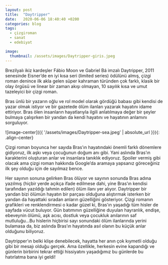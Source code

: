 ```yaml
---
layout: post
title:  "Daytripper"
date:   2020-06-06 18:40:40 +0200
categories: blog
tags:
  - çizgiroman
  - sanat
  - edebiyat

image: 
  thumbnail: /assets/images/Daytripper-giris.jpeg
---
```


Brezilyalı ikiz kardeşler Fábio Moon ve Gabriel Bá imzalı Daytripper, 2011 senesinde Eisner’de en iyi kısa seri (limited series) ödülünü almış, çizgi roman denince ilk akla gelen süper kahraman türünden çok farklı, klasik bir olay örgüsü ve linear bir zaman akışı olmayan, 10 sayılık kısa ve umut tazeleyici bir çizgi roman.

Bras ünlü bir yazarın oğlu ve rol model olarak gördüğü babası gibi kendisi de yazar olmak istiyor ve bir gazetede ölüm ilanları yazarak hayatını idame ettiriyor. Bras ölen insanların hayatlarıyla ilgili anlatılmaya değer bir şeyler bulmaya çalışırken bir yandan da kendi hayatını ve hayatının anlamını sorguluyor. 

![image-center]({{ '/assets/images/Daytripper-sea.jpeg' | absolute_url }}){: .align-center}

Çizgi roman boyunca her sayıda Bras’ın hayatındaki önemli farklı dönemlere gidiyoruz, ilk aşkı veya çocuğunun doğum anı gibi. Yani aslında Bras’ın karakterini oluşturan anlar ve insanlara tanıklık ediyoruz. Spoiler vermiş gibi olacak ama çizgi roman hakkında Google’da aramaya yapsanız göreceğiniz ilk şey olduğu için de sayılmaz bence. 

Her sayının sonuna gelirken Bras ölüyor ve sayının sonunda Bras adına yazılmış (hiçbir yerde açıkça ifade edilmese dahi, yine Bras’ın kendisi tarafından yazıldığı tahmin edilen) ölüm ilanı yer alıyor. Daytripper bir yandan bizi ölümün hayatın bir parçası olduğuna alıştırmak isterken bir yandan da hayattaki sıradan anların güzelliğini gösteriyor. Çizgi romanın grafikleri ve renklendirmesi o kadar güzel ki, Bras’ın yaşadığı tüm hisler de sayfada vücut buluyor. Gün batımının güzelliğine duyulan hayranlık, endişe, ebeveynin ölümü, aşk acısı, dostluk veya çocukluk anılarının saf mutluluğu...Bu hislerin hiçbirisi sayı sonundaki ölüm ilanlarında yerini bulamasa da, biz aslında Bras’ın hayatında asıl olanın bu küçük anlar olduğunu biliyoruz.

Daytripper’ın belki klişe denebilecek, hayatta her anın çok kıymetli olduğu gibi bir mesajı olduğu gerçek. Ama özellikle, herkesin evine kapandığı ve günlerin birbirini tekrar ettiği hissiyatını yaşadığımız bu günlerde bu hatırlatma bana iyi geldi!

